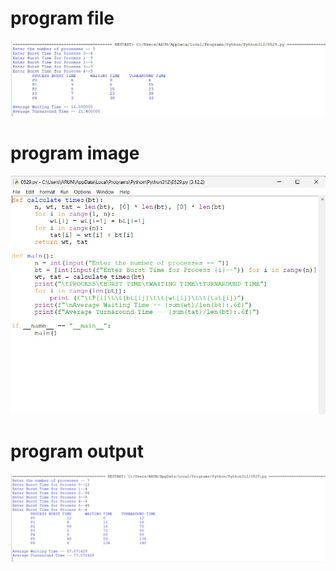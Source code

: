 # program file 
![program file](fcfs_0529.png) 

# program image 
![program image](fcfs_0529.py.png)

# program output 
![program output](fcfs_output_0529.png)

